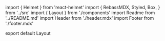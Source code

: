 import { Helmet } from 'react-helmet'
import {
  RebassMDX,
  Styled,
  Box,
} from '../src'
import { Layout } from './components'
import Readme from '../README.md'
import Header from './header.mdx'
import Footer from './footer.mdx'

export default Layout

<Helmet>
  <title>@rebass/mdx</title>
</Helmet>

<Header />
<Box
  p={[ 3, 3, 4 ]}
  mx='auto'
  css={{
    maxWidth: 1024,
  }}>
  <Readme />
</Box>
<Footer />
